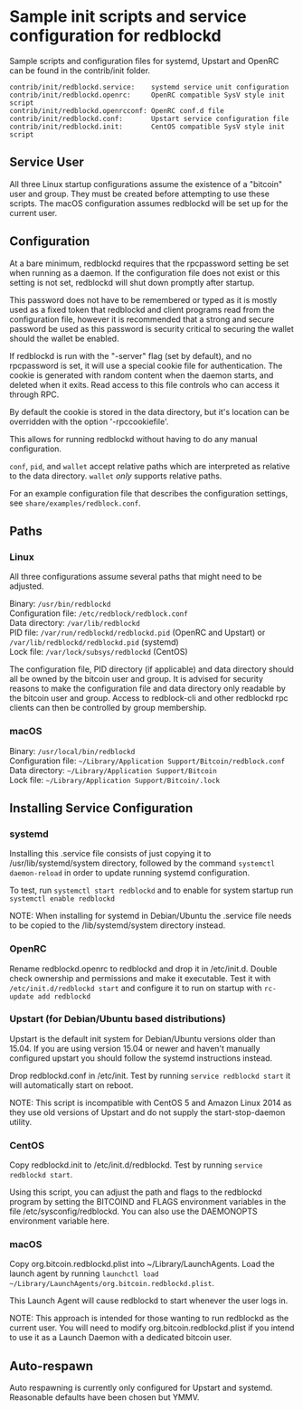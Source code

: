 Sample init scripts and service configuration for redblockd
==========================================================

Sample scripts and configuration files for systemd, Upstart and OpenRC
can be found in the contrib/init folder.

    contrib/init/redblockd.service:    systemd service unit configuration
    contrib/init/redblockd.openrc:     OpenRC compatible SysV style init script
    contrib/init/redblockd.openrcconf: OpenRC conf.d file
    contrib/init/redblockd.conf:       Upstart service configuration file
    contrib/init/redblockd.init:       CentOS compatible SysV style init script

Service User
---------------------------------

All three Linux startup configurations assume the existence of a "bitcoin" user
and group.  They must be created before attempting to use these scripts.
The macOS configuration assumes redblockd will be set up for the current user.

Configuration
---------------------------------

At a bare minimum, redblockd requires that the rpcpassword setting be set
when running as a daemon.  If the configuration file does not exist or this
setting is not set, redblockd will shut down promptly after startup.

This password does not have to be remembered or typed as it is mostly used
as a fixed token that redblockd and client programs read from the configuration
file, however it is recommended that a strong and secure password be used
as this password is security critical to securing the wallet should the
wallet be enabled.

If redblockd is run with the "-server" flag (set by default), and no rpcpassword is set,
it will use a special cookie file for authentication. The cookie is generated with random
content when the daemon starts, and deleted when it exits. Read access to this file
controls who can access it through RPC.

By default the cookie is stored in the data directory, but it's location can be overridden
with the option '-rpccookiefile'.

This allows for running redblockd without having to do any manual configuration.

`conf`, `pid`, and `wallet` accept relative paths which are interpreted as
relative to the data directory. `wallet` *only* supports relative paths.

For an example configuration file that describes the configuration settings,
see `share/examples/redblock.conf`.

Paths
---------------------------------

### Linux

All three configurations assume several paths that might need to be adjusted.

Binary:              `/usr/bin/redblockd`  
Configuration file:  `/etc/redblock/redblock.conf`  
Data directory:      `/var/lib/redblockd`  
PID file:            `/var/run/redblockd/redblockd.pid` (OpenRC and Upstart) or `/var/lib/redblockd/redblockd.pid` (systemd)  
Lock file:           `/var/lock/subsys/redblockd` (CentOS)  

The configuration file, PID directory (if applicable) and data directory
should all be owned by the bitcoin user and group.  It is advised for security
reasons to make the configuration file and data directory only readable by the
bitcoin user and group.  Access to redblock-cli and other redblockd rpc clients
can then be controlled by group membership.

### macOS

Binary:              `/usr/local/bin/redblockd`  
Configuration file:  `~/Library/Application Support/Bitcoin/redblock.conf`  
Data directory:      `~/Library/Application Support/Bitcoin`  
Lock file:           `~/Library/Application Support/Bitcoin/.lock`  

Installing Service Configuration
-----------------------------------

### systemd

Installing this .service file consists of just copying it to
/usr/lib/systemd/system directory, followed by the command
`systemctl daemon-reload` in order to update running systemd configuration.

To test, run `systemctl start redblockd` and to enable for system startup run
`systemctl enable redblockd`

NOTE: When installing for systemd in Debian/Ubuntu the .service file needs to be copied to the /lib/systemd/system directory instead.

### OpenRC

Rename redblockd.openrc to redblockd and drop it in /etc/init.d.  Double
check ownership and permissions and make it executable.  Test it with
`/etc/init.d/redblockd start` and configure it to run on startup with
`rc-update add redblockd`

### Upstart (for Debian/Ubuntu based distributions)

Upstart is the default init system for Debian/Ubuntu versions older than 15.04. If you are using version 15.04 or newer and haven't manually configured upstart you should follow the systemd instructions instead.

Drop redblockd.conf in /etc/init.  Test by running `service redblockd start`
it will automatically start on reboot.

NOTE: This script is incompatible with CentOS 5 and Amazon Linux 2014 as they
use old versions of Upstart and do not supply the start-stop-daemon utility.

### CentOS

Copy redblockd.init to /etc/init.d/redblockd. Test by running `service redblockd start`.

Using this script, you can adjust the path and flags to the redblockd program by
setting the BITCOIND and FLAGS environment variables in the file
/etc/sysconfig/redblockd. You can also use the DAEMONOPTS environment variable here.

### macOS

Copy org.bitcoin.redblockd.plist into ~/Library/LaunchAgents. Load the launch agent by
running `launchctl load ~/Library/LaunchAgents/org.bitcoin.redblockd.plist`.

This Launch Agent will cause redblockd to start whenever the user logs in.

NOTE: This approach is intended for those wanting to run redblockd as the current user.
You will need to modify org.bitcoin.redblockd.plist if you intend to use it as a
Launch Daemon with a dedicated bitcoin user.

Auto-respawn
-----------------------------------

Auto respawning is currently only configured for Upstart and systemd.
Reasonable defaults have been chosen but YMMV.
